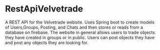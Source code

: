 # RestApiVelvetrade

A REST API for the Velvetrade website. Uses Spring boot to create models of Users,Groups, Posting, and  Chats and then stores or reads from a database on firebase.
The website in general allows users to trade objects they have created in groups or in public. Users can post objects they have and post any objects they are looking for.
